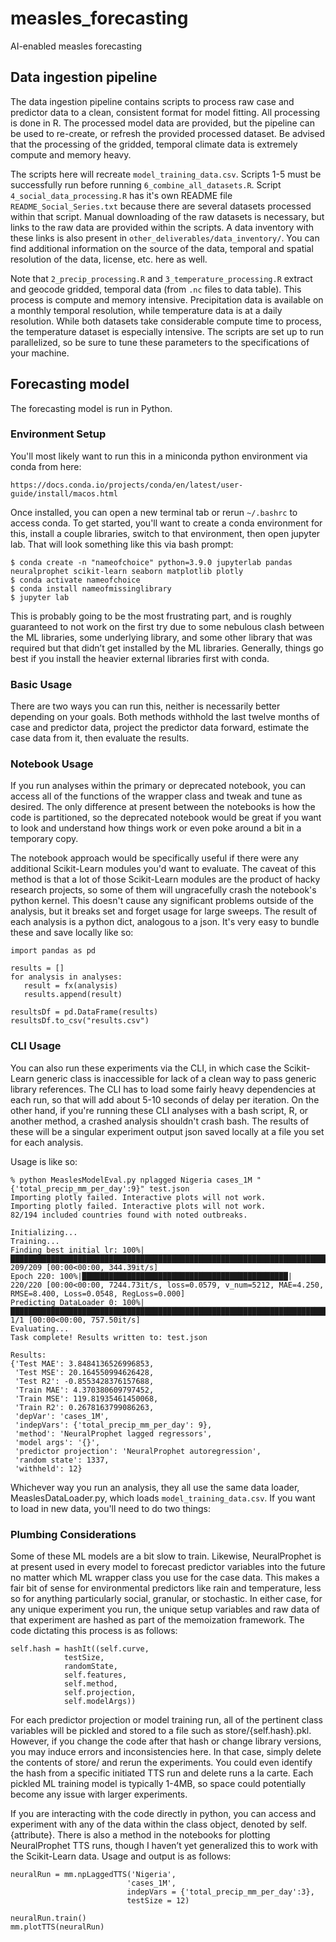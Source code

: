 # measles_forecasting
AI-enabled measles forecasting

## Data ingestion pipeline
The data ingestion pipeline contains scripts to process raw case and predictor data to a clean, consistent format for model fitting. All processing is done in R. The processed model data are provided, but the pipeline can be used to re-create, or refresh the provided processed dataset. Be advised that the processing of the gridded, temporal climate data is extremely compute and memory heavy. 

The scripts here will recreate `model_training_data.csv`. Scripts 1-5 must be successfully run before running `6_combine_all_datasets.R`. Script `4_social_data_processing.R` has it's own README file `README_Social_Series.txt` because there are several datasets processed within that script. Manual downloading of the raw datasets is necessary, but links to the raw data are provided within the scripts. A data inventory with these links is also present in `other_deliverables/data_inventory/`. You can find additional information on the source of the data, temporal and spatial resolution of the data, license, etc. here as well.

Note that `2_precip_processing.R` and `3_temperature_processing.R` extract and geocode gridded, temporal data (from `.nc` files to data table). This process is compute and memory intensive. Precipitation data is available on a monthly temporal resolution, while temperature data is at a daily resolution. While both datasets take considerable compute time to process, the temperature dataset is especially intensive. The scripts are set up to run parallelized, so be sure to tune these parameters to the specifications of your machine.

## Forecasting model

The forecasting model is run in Python.

### Environment Setup
You'll most likely want to run this in a miniconda python environment via conda from here: 

`https://docs.conda.io/projects/conda/en/latest/user-guide/install/macos.html`

Once installed, you can open a new terminal tab or rerun `~/.bashrc` to access conda. To get started, you'll want to create a conda environment for this, install a couple libraries, switch to that environment, then open jupyter lab. That will look something like this via bash prompt:

```
$ conda create -n "nameofchoice" python=3.9.0 jupyterlab pandas neuralprophet scikit-learn seaborn matplotlib plotly
$ conda activate nameofchoice
$ conda install nameofmissinglibrary
$ jupyter lab
```

This is probably going to be the most frustrating part, and is roughly guaranteed to not work on the first try due to some nebulous clash between the ML libraries, some underlying library, and some other library that was required but that didn’t get installed by the ML libraries. Generally, things go best if you install the heavier external libraries first with conda.

### Basic Usage
There are two ways you can run this, neither is necessarily better depending on your goals. Both methods withhold the last twelve months of case and predictor data, project the predictor data forward, estimate the case data from it, then evaluate the results.

### Notebook Usage
If you run analyses within the primary or deprecated notebook, you can access all of the functions of the wrapper class and tweak and tune as desired. The only difference at present between the notebooks is how the code is partitioned, so the deprecated notebook would be great if you want to look and understand how things work or even poke around a bit in a temporary copy.

The notebook approach would be specifically useful if there were any additional Scikit-Learn modules you'd want to evaluate. The caveat of this method is that a lot of those Scikit-Learn modules are the product of hacky research projects, so some of them will ungracefully crash the notebook's python kernel. This doesn't cause any significant problems outside of the analysis, but it breaks set and forget usage for large sweeps. The result of each analysis is a python dict, analogous to a json. It's very easy to bundle these and save locally like so:

```
import pandas as pd

results = []
for analysis in analyses:
   result = fx(analysis)
   results.append(result)

resultsDf = pd.DataFrame(results)
resultsDf.to_csv("results.csv")
```

### CLI Usage
You can also run these experiments via the CLI, in which case the Scikit-Learn generic class is inaccessible for lack of a clean way to pass generic library references. The CLI has to load some fairly heavy dependencies at each run, so that will add about 5-10 seconds of delay per iteration. On the other hand, if you're running these CLI analyses with a bash script, R, or another method, a crashed analysis shouldn't crash bash. The results of these will be a singular experiment output json saved locally at a file you set for each analysis.

Usage is like so:

```
% python MeaslesModelEval.py nplagged Nigeria cases_1M "{'total_precip_mm_per_day':9}" test.json
Importing plotly failed. Interactive plots will not work.
Importing plotly failed. Interactive plots will not work.
82/194 included countries found with noted outbreaks.

Initializing...
Training...
Finding best initial lr: 100%|█████████████████████████████████████████████████████████████████████████████████████████████████████████████| 209/209 [00:00<00:00, 344.39it/s]
Epoch 220: 100%|██████████████████████████████████████████████| 220/220 [00:00<00:00, 7244.73it/s, loss=0.0579, v_num=5212, MAE=4.250, RMSE=8.400, Loss=0.0548, RegLoss=0.000]
Predicting DataLoader 0: 100%|█████████████████████████████████████████████████████████████████████████████████████████████████████████████████| 1/1 [00:00<00:00, 757.50it/s]
Evaluating...
Task complete! Results written to: test.json

Results:
{'Test MAE': 3.8484136526996853,
 'Test MSE': 20.164550994626428,
 'Test R2': -0.8553428376157688,
 'Train MAE': 4.370380609797452,
 'Train MSE': 119.81935461450068,
 'Train R2': 0.2678163799086263,
 'depVar': 'cases_1M',
 'indepVars': {'total_precip_mm_per_day': 9},
 'method': 'NeuralProphet lagged regressors',
 'model args': '{}',
 'predictor projection': 'NeuralProphet autoregression',
 'random state': 1337,
 'withheld': 12}
```

Whichever way you run an analysis, they all use the same data loader, MeaslesDataLoader.py, which loads `model_training_data.csv`. If you want to load in new data, you'll need to do two things:

### Plumbing Considerations
Some of these ML models are a bit slow to train. Likewise, NeuralProphet is at present used in every model to forecast predictor variables into the future no matter which ML wrapper class you use for the case data. This makes a fair bit of sense for environmental predictors like rain and temperature, less so for anything particularly social, granular, or stochastic. In either case, for any unique experiment you run, the unique setup variables and raw data of that experiment are hashed as part of the memoization framework. The code dictating this process is as follows:


```
self.hash = hashIt((self.curve,
		    testSize,
		    randomState,
		    self.features,
		    self.method,
		    self.projection,
		    self.modelArgs))

```
For each predictor projection or model training run, all of the pertinent class variables will be pickled and stored to a file such as store/{self.hash}.pkl. However, if you change the code after that hash or change library versions, you may induce errors and inconsistencies here. In that case, simply delete the contents of store/ and rerun the experiments. You could even identify the hash from a specific initiated TTS run and delete runs a la carte. Each pickled ML training model is typically 1-4MB, so space could potentially become any issue with larger experiments.

If you are interacting with the code directly in python, you can access and experiment with any of the data within the class object, denoted by self.{attribute}. There is also a method in the notebooks for plotting NeuralProphet TTS runs, though I haven’t yet generalized this to work with the Scikit-Learn data. Usage and output is as follows:

```
neuralRun = mm.npLaggedTTS('Nigeria',
                          'cases_1M',
                          indepVars = {'total_precip_mm_per_day':3},
                          testSize = 12)

neuralRun.train()
mm.plotTTS(neuralRun)

```

